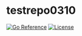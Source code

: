# testrepo0310

[![Go Reference][pkgsitebadge]][pkgsite]
[![License][licensebadge]](LICENSE)

[licensebadge]: https://img.shields.io/github/license/seankhliao/testrepo0310.svg?style=flat-square
[pkgsitebadge]: https://pkg.go.dev/badge/go.seankhliao.com/testrepo0310.svg
[pkgsite]: https://pkg.go.dev/go.seankhliao.com/testrepo0310
